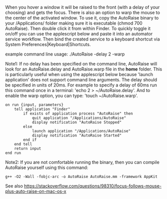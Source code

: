 When you hover a window it will be raised to the front (with a delay of your choosing) and gets the focus. There is
also an option to warp the mouse to the center of the activated window. To use it, copy the AutoRaise binary to your
/Applications/ folder making sure it is executable (chmod 700 AutoRaise). Then double click it from within Finder.
To quickly toggle it on/off you can use the applescript below and paste it into an automator service workflow. Then
bind the created service to a keyboard shortcut via System Preferences|Keyboard|Shortcuts.

example command line usage: ./AutoRaise -delay 2 -warp

Note1: If no delay has been specified on the command line, AutoRaise will look for an AutoRaise.delay and
AutoRaise.warp file in the **home** folder. This is particularly useful when using the applescript below because
'launch application' does not support command line arguments. The delay should be specified in units of 20ms. For
example to specify a delay of 60ms run this command once in a terminal: 'echo 2 > ~/AutoRaise.delay'. And to enable
the warp option, you can type: 'touch ~/AutoRaise.warp'.

    on run {input, parameters}
        tell application "Finder"
            if exists of application process "AutoRaise" then
                quit application "/Applications/AutoRaise"
                display notification "AutoRaise Stopped"
            else
                launch application "/Applications/AutoRaise"
                display notification "AutoRaise Started"
            end if
        end tell
        return input
    end run

Note2: If you are not comfortable running the binary, then you can compile AutoRaise yourself using this command:

    g++ -O2 -Wall -fobjc-arc -o AutoRaise AutoRaise.mm -framework AppKit

See also https://stackoverflow.com/questions/98310/focus-follows-mouse-plus-auto-raise-on-mac-os-x
